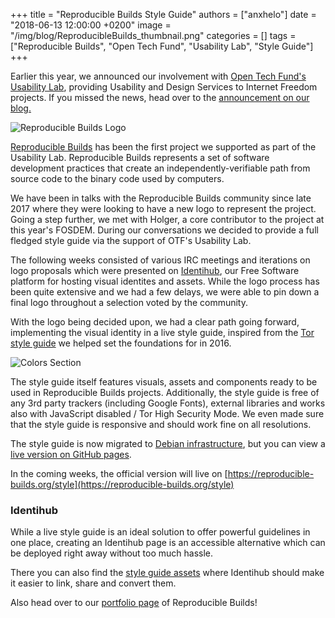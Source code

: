 +++
title = "Reproducible Builds Style Guide"
authors = ["anxhelo"]
date = "2018-06-13 12:00:00 +0200"
image = "/img/blog/ReproducibleBuilds_thumbnail.png"
categories = []
tags = ["Reproducible Builds", "Open Tech Fund", "Usability Lab", "Style Guide"]
+++

Earlier this year, we announced our involvement with [Open Tech Fund's Usability Lab](http://opentech.fund/lab/usability-lab), providing Usability and Design Services to Internet Freedom projects. If you missed the news, head over to the [announcement on our blog.](https://ura.design/2018/03/12/ura-now-part-open-tech-funds-usability-lab)

![Reproducible Builds Logo](/images/blog/rb_header.png)

[Reproducible Builds](https://reproducible-builds.org) has been the first project we supported as part of the Usability Lab. Reproducible Builds represents a set of software development practices that create an independently-verifiable path from source code to the binary code used by computers.

We have been in talks with the Reproducible Builds community since late 2017 where they were looking to have a new logo to represent the project. Going a step further, we met with Holger, a core contributor to the project at this year's FOSDEM. During our conversations we decided to provide a full fledged style guide via the support of OTF's Usability Lab.

The following weeks consisted of various IRC meetings and iterations on logo proposals which were presented on [Identihub](https://identihub.co), our Free Software platform for hosting visual identites and assets. While the logo process has been quite extensive and we had a few delays, we were able to pin down a final logo throughout a selection voted by the community.

With the logo being decided upon, we had a clear path going forward, implementing the visual identity in a live style guide, inspired from the [Tor style guide](https://styleguide.torproject.org) we helped set the foundations for in 2016.

![Colors Section](/images/blog/RB_image_1.jpg)

The style guide itself features visuals, assets and components ready to be used in Reproducible Builds projects. Additionally, the style guide is free of any 3rd party trackers (including Google Fonts), external libraries and works also with JavaScript disabled / Tor High Security Mode. We even made sure that the style guide is responsive and should work fine on all resolutions.

The style guide is now migrated to [Debian infrastructure](https://salsa.debian.org/reproducible-builds/reproducible-styleguide), but you can view a [live version on GitHub pages](https://uracreative.github.io/reproducible-builds-styleguide/).

In the coming weeks, the official version will live on [https://reproducible-builds.org/style](https://reproducible-builds.org/style)

### Identihub

While a live style guide is an ideal solution to offer powerful guidelines in one place, creating an Identihub page is an accessible alternative which can be deployed right away without too much hassle.

There you can also find the [style guide assets](https://demo.identihub.co/project/reproducible-builds) where Identihub should make it easier to link, share and convert them.

 Also head over to our [portfolio page](https://ura.design/projects/reproducible-builds) of Reproducible Builds!

